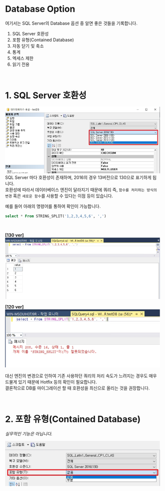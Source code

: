 # Database Option

여기서는 SQL Server의 Database 옵션 중 알면 좋은 것들을 기록합니다.

1. SQL Server 호환성
2. 포함 유형(Contained Database)
3. 자동 닫기 및 축소
4. 통계
5. 엑세스 제한
6. 읽기 전용

</br>

# 1. SQL Server 호환성
![](./MD_Images/04_01001.jpg)
SQL Server 마다 호환성이 존재하며, 2016의 경우 13버전으로 130으로 표기하게 됩니다.  
호환성에 따라서 데이터베이스 엔진이 달라지기 때문에 쿼리 즉, `함수를 처리하는 방식의 변경` 혹은 `새로운 함수`를 사용할 수 있다는 이점 등이 있습니다.  

예를 들어 아래의 명령어를 통하여 확인이 가능합니다.
```sql
select * From STRING_SPLIT('1,2,3,4,5,6', ',')
```
<br>

__[130 ver]__ 
![](./MD_Images/04_01002.jpg)

__[120 ver]__  
![](./MD_Images/04_01003.jpg)

대신 엔진의 변경으로 인하여 기존 사용하던 쿼리의 처리 속도가 느려지는 경우도 매우 드물게 있기 때문에 Hotfix 등의 확인이 필요합니다.  
결론적으로 DB를 마이그레이션 할 때 호환성을 최신으로 올리는 것을 권장합니다.  

<br>

# 2. 포함 유형(Contained Database)
_실무적인 기능은 아닙니다._

![](./MD_Images/04_02001.jpg)